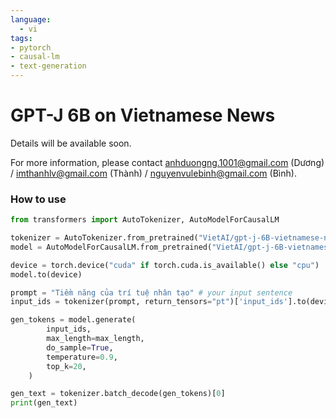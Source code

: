 ```yaml
---
language: 
  - vi
tags:
- pytorch
- causal-lm
- text-generation
---
```


# GPT-J 6B on Vietnamese News

Details will be available soon.

For more information, please contact anhduongng.1001@gmail.com (Dương) / imthanhlv@gmail.com (Thành) / nguyenvulebinh@gmail.com (Bình).

### How to use
```python
from transformers import AutoTokenizer, AutoModelForCausalLM

tokenizer = AutoTokenizer.from_pretrained("VietAI/gpt-j-6B-vietnamese-news")
model = AutoModelForCausalLM.from_pretrained("VietAI/gpt-j-6B-vietnamese-news", low_cpu_mem_usage=True)

device = torch.device("cuda" if torch.cuda.is_available() else "cpu") 
model.to(device)

prompt = "Tiềm năng của trí tuệ nhân tạo" # your input sentence
input_ids = tokenizer(prompt, return_tensors="pt")['input_ids'].to(device)

gen_tokens = model.generate(
        input_ids,
        max_length=max_length,
        do_sample=True,
        temperature=0.9,
        top_k=20,
    )

gen_text = tokenizer.batch_decode(gen_tokens)[0]
print(gen_text)
```